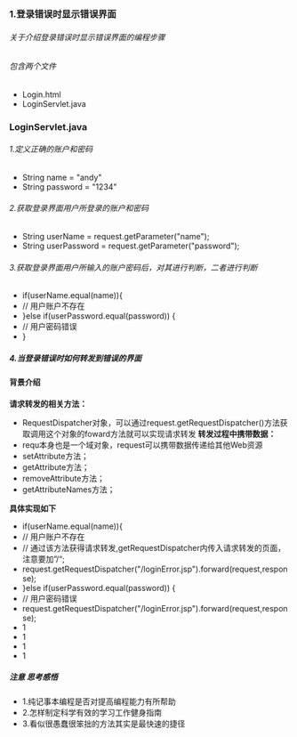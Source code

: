 
### 1.登录错误时显示错误界面

###### 关于介绍登录错误时显示错误界面的编程步骤

###### 包含两个文件
 - Login.html
 - LoginServlet.java
 
### LoginServlet.java
###### 1.定义正确的账户和密码
- String name = "andy"
- String password = "1234"
###### 2.获取登录界面用户所登录的账户和密码
- String userName = request.getParameter("name");
- String userPassword = request.getParameter("password");

###### 3.获取登录界面用户所输入的账户密码后，对其进行判断，二者进行判断
- if(userName.equal(name)){
- // 用户账户不存在
- }else if(userPassword.equal(password)) {
- // 用户密码错误
- }
##### 4.当登录错误时如何转发到错误的界面  
#### 背景介绍
**请求转发的相关方法：**
- RequestDispatcher对象，可以通过request.getRequestDispatcher()方法获取调用这个对象的foward方法就可以实现请求转发
**转发过程中携带数据：**
- requ本身也是一个域对象，request可以携带数据传递给其他Web资源
- setAttribute方法；
- getAttribute方法；
- removeAttribute方法；
- getAttributeNames方法；

**具体实现如下**
- if(userName.equal(name)){
- // 用户账户不存在
- // 通过该方法获得请求转发,getRequestDispatcher内传入请求转发的页面，注意要加”/“;
- request.getRequestDispatcher("/loginError.jsp").forward(request,response);
- }else if(userPassword.equal(password)) {
- // 用户密码错误
- request.getRequestDispatcher("/loginError.jsp").forward(request,response);
- 1
- 1
- 1
- 1  
##### **注意 思考感悟**
- 1.纯记事本编程是否对提高编程能力有所帮助
- 2.怎样制定科学有效的学习工作健身指南
- 3.看似很愚蠢很笨拙的方法其实是最快速的捷径
